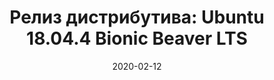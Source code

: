 ---
layout: post
title:  "Релиз дистрибутива: Ubuntu 18.04.4 Bionic Beaver LTS"
date: 2020-02-12   
---
